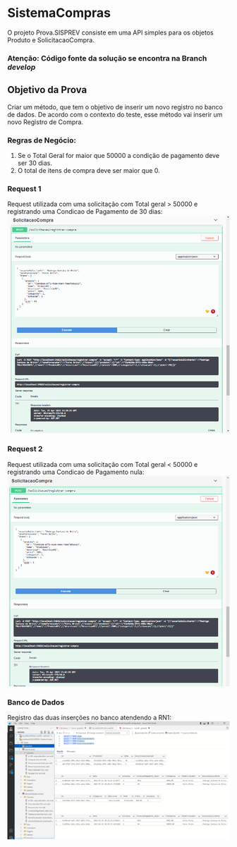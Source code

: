 # SistemaCompras 

O projeto Prova.SISPREV consiste em uma API simples para os objetos Produto e SolicitacaoCompra. 

### Atenção: Código fonte da solução se encontra na Branch *develop*

## Objetivo da Prova

Criar um método, que tem o objetivo de inserir um novo registro no banco de dados. De acordo com o contexto do teste, esse método vai inserir um novo Registro de Compra.

### Regras de Negócio:
1.	Se o Total Geral for maior que 50000 a condição de pagamento deve ser 30 dias.
2.	O total de itens de compra deve ser maior que 0.

### Request 1
Request utilizada com uma solicitação com Total geral > 50000 e registrando uma Condicao de Pagamento de 30 dias:
![Swagger Request Solicitacao 1](https://github.com/rodrigosbrito/SistemaCompras/blob/develop/prints/request_swagger_create_solicitacao.PNG?raw=true)

### Request 2
Request utilizada com uma solicitação com Total geral < 50000 e registrando uma Condicao de Pagamento nula:
![Swagger Request Solicitacao 2](https://github.com/rodrigosbrito/SistemaCompras/blob/develop/prints/request_swagger_create_solicitacao_2.PNG?raw=true)

### Banco de Dados
Registro das duas inserções no banco atendendo a RN1:
![Banco de dados](https://github.com/rodrigosbrito/SistemaCompras/blob/develop/prints/sql_query_solicitacoes.PNG?raw=true)
